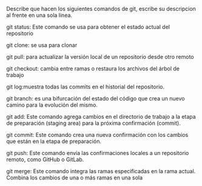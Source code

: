 Describe que hacen los siguientes comandos de git, escribe su descripcion al frente en una sola linea.

git status: Este comando se usa para obtener el estado actual del repositorio

git clone: se usa para clonar 

git pull:  para actualizar la versión local de un repositorio desde otro remoto

git checkout: cambia entre ramas o restaura los archivos del árbol de trabajo 

git log:muestra todas las commits en el historial del repositorio.

git branch: es una bifurcación del estado del código que crea un nuevo camino para la evolución del mismo.

git add:  Este comando agrega cambios en el directorio de trabajo a la etapa de preparación (staging area) para la próxima confirmación (commit).

git commit: Este comando crea una nueva confirmación con los cambios que están en la etapa de preparación.

git push: Este comando envía las confirmaciones locales a un repositorio remoto, como GitHub o GitLab.

git merge: Este comando integra las ramas especificadas en la rama actual. Combina los cambios de una o más ramas en una sola
